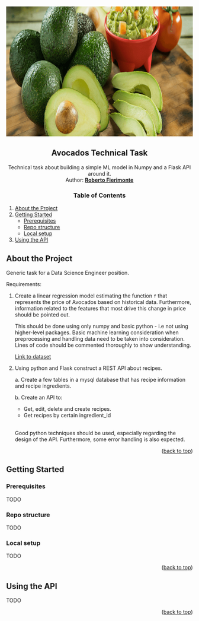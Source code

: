 <div id="top"></div>

<!-- PROJECT LOGO -->
<br>
<div align="center">
  <a href="https://bitbucket.org/robertofierimonte/avocados-technical-task/">
    <img src="docs/images/logo.png" alt="Logo" height="350">
  </a>

<h2 align="center">Avocados Technical Task</h2>
  <p>Technical task about building a simple ML model in Numpy and a Flask API around it.<br>
  Author: <a href="mailto:roberto.fierimonte@gmail.com"><b>Roberto Fierimonte</b></a></p>
</div>

<!-- TABLE OF CONTENTS -->
 <h3 align="center">Table of Contents</h3>
 <ol>
 <li>
  <a href="#about-the-project">About the Project</a>
 </li>
 <li>
  <a href="#getting-started">Getting Started</a>
  <ul>
   <li><a href="#prerequisites">Prerequisites</a></li>
   <li><a href="#repo-structure">Repo structure</a></li>
   <li><a href="#local-setup">Local setup</a></li>
  </ul>
 </li>
 <li>
  <a href="#using-the-api">Using the API</a>
 </li>
</ol>

<!-- ABOUT THE PROJECT -->
## About the Project

Generic task for a Data Science Engineer position.

Requirements:

1. Create a linear regression model estimating the function `f` that represents the price of Avocados based on historical data. Furthermore, information related to the features that most drive this change in price should be pointed out.

    This should be done using only numpy and basic python - i.e not using higher-level packages. Basic machine learning consideration when preprocessing and handling data need to be taken into consideration. Lines of code should be commented thoroughly to show understanding.

    [Link to dataset](​https://drive.google.com/file/d/1rhRzA2s44I8ASm_bMHnCpmAz_mNJQ7M3/view?usp=sharing)

2. Using python and Flask construct a REST API about recipes.

    a. Create a few tables in a mysql database that has recipe information and recipe ingredients.

    b. Create an API to:

      * Get, edit, delete and create recipes.
      * Get recipes by certain ingredient_id


    <br/> Good python techniques should be used, especially regarding the design of the API. Furthermore, some error handling is also expected.

<p align="right">(<a href="#top">back to top</a>)</p>

## Getting Started

### Prerequisites

TODO

### Repo structure

TODO

### Local setup

TODO


<p align="right">(<a href="#top">back to top</a>)</p>

## Using the API

TODO

<p align="right">(<a href="#top">back to top</a>)</p>
